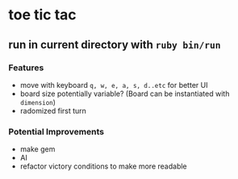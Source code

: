 # toe tic tac

## run in current directory with `ruby bin/run`

### Features
- move with keyboard `q, w, e, a, s, d..etc` for better UI
- board size potentially variable? (Board can be instantiated with `dimension`)
- radomized first turn

### Potential Improvements
- make gem
- AI
- refactor victory conditions to make more readable

